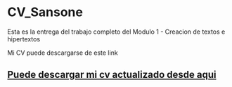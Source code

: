 # CV_Sansone

Esta es la entrega del trabajo completo del Modulo 1 - Creacion de textos e hipertextos

<p>

Mi CV puede descargarse de este link
<p>

<a href="https://drive.google.com/drive/folders/1fRTZS8vMSjL8azte2_S4DP3iJH1FM_rO?hl=es" target="blank">
<h2>Puede descargar mi cv actualizado desde aqui </h2>
</a>
